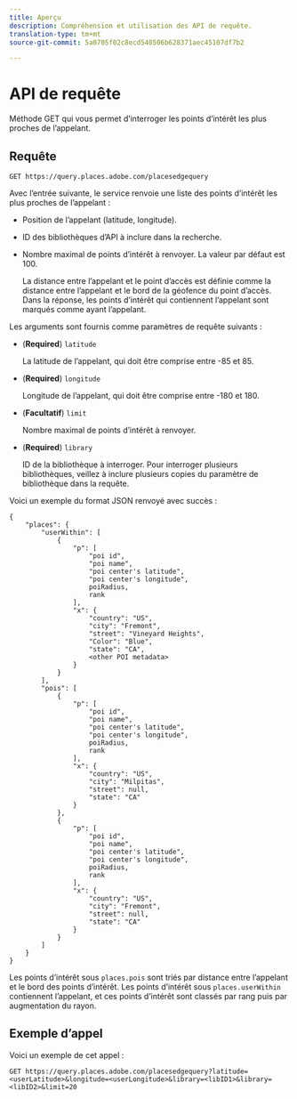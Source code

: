 ```yaml
---
title: Aperçu
description: Compréhension et utilisation des API de requête.
translation-type: tm+mt
source-git-commit: 5a0705f02c8ecd540506b628371aec45107df7b2

---
```




# API de requête

Méthode GET qui vous permet d’interroger les points d’intérêt les plus proches de l’appelant.

## Requête

```text
GET https://query.places.adobe.com/placesedgequery
```

Avec l’entrée suivante, le service renvoie une liste des points d’intérêt les plus proches de l’appelant :

* Position de l’appelant \(latitude, longitude\).
* ID des bibliothèques d’API à inclure dans la recherche.
* Nombre maximal de points d’intérêt à renvoyer.  La valeur par défaut est 100.

   La distance entre l’appelant et le point d’accès est définie comme la distance entre l’appelant et le bord de la géofence du point d’accès. Dans la réponse, les points d’intérêt qui contiennent l’appelant sont marqués comme ayant l’appelant.

Les arguments sont fournis comme paramètres de requête suivants :

* (**Required**) `latitude`

   La latitude de l’appelant, qui doit être comprise entre -85 et 85.
* (**Required**) `longitude`

   Longitude de l’appelant, qui doit être comprise entre -180 et 180.

* (**Facultatif**) `limit`

   Nombre maximal de points d’intérêt à renvoyer.

* (**Required**) `library`

   ID de la bibliothèque à interroger. Pour interroger plusieurs bibliothèques, veillez à inclure plusieurs copies du paramètre de bibliothèque dans la requête.

Voici un exemple du format JSON renvoyé avec succès :

```markup
{
    "places": {
        "userWithin": [
            {
                "p": [
                    "poi id",
                    "poi name",
                    "poi center's latitude",
                    "poi center's longitude",
                    poiRadius,
                    rank
                ],
                "x": {
                    "country": "US",
                    "city": "Fremont",
                    "street": "Vineyard Heights",
                    "Color": "Blue",
                    "state": "CA",
                    <other POI metadata>
                }
            }
        ],
        "pois": [
            {
                "p": [
                    "poi id",
                    "poi name",
                    "poi center's latitude",
                    "poi center's longitude",
                    poiRadius,
                    rank
                ],
                "x": {
                    "country": "US",
                    "city": "Milpitas",
                    "street": null,
                    "state": "CA"
                }
            },
            {
                "p": [
                    "poi id",
                    "poi name",
                    "poi center's latitude",
                    "poi center's longitude",
                    poiRadius,
                    rank
                ],
                "x": {
                    "country": "US",
                    "city": "Fremont",
                    "street": null,
                    "state": "CA"
                }
            }
        ]
    }
}
```

Les points d’intérêt sous `places.pois` sont triés par distance entre l’appelant et le bord des points d’intérêt. Les points d’intérêt sous `places.userWithin` contiennent l’appelant, et ces points d’intérêt sont classés par rang puis par augmentation du rayon.

## Exemple d’appel

Voici un exemple de cet appel :

```text
GET https://query.places.adobe.com/placesedgequery?latitude=<userLatitude>&longitude=<userLongitude>&library=<libID1>&library=<libID2>&limit=20
```

